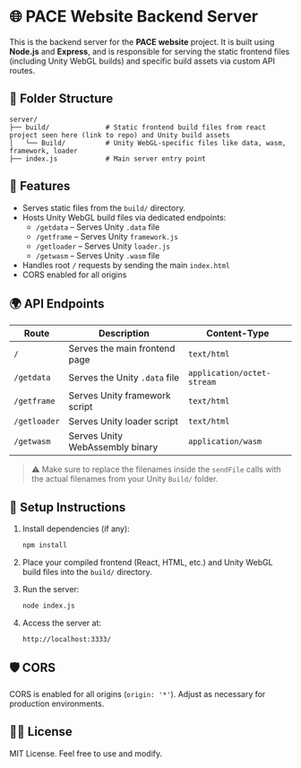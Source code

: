 # 🌐 PACE Website Backend Server

This is the backend server for the **PACE website** project. It is built using **Node.js** and **Express**, and is responsible for serving the static frontend files (including Unity WebGL builds) and specific build assets via custom API routes.

## 📁 Folder Structure

```
server/
├── build/              # Static frontend build files from react project seen here (link to repo) and Unity build assets
│   └── Build/          # Unity WebGL-specific files like data, wasm, framework, loader
├── index.js            # Main server entry point
```

## 🚀 Features

- Serves static files from the `build/` directory.
- Hosts Unity WebGL build files via dedicated endpoints:
  - `/getdata` – Serves Unity `.data` file
  - `/getframe` – Serves Unity `framework.js`
  - `/getloader` – Serves Unity `loader.js`
  - `/getwasm` – Serves Unity `.wasm` file
- Handles root `/` requests by sending the main `index.html`
- CORS enabled for all origins

## 🌍 API Endpoints

| Route         | Description                        | Content-Type               |
|---------------|------------------------------------|----------------------------|
| `/`           | Serves the main frontend page      | `text/html`                |
| `/getdata`    | Serves the Unity `.data` file      | `application/octet-stream` |
| `/getframe`   | Serves Unity framework script      | `text/html`                |
| `/getloader`  | Serves Unity loader script         | `text/html`                |
| `/getwasm`    | Serves Unity WebAssembly binary    | `application/wasm`         |

> ⚠️ Make sure to replace the filenames inside the `sendFile` calls with the actual filenames from your Unity `Build/` folder.

## 🔧 Setup Instructions

1. Install dependencies (if any):
   ```bash
   npm install
   ```

2. Place your compiled frontend (React, HTML, etc.) and Unity WebGL build files into the `build/` directory.

3. Run the server:
   ```bash
   node index.js
   ```

4. Access the server at:
   ```
   http://localhost:3333/
   ```

## 🛡️ CORS

CORS is enabled for all origins (`origin: '*'`). Adjust as necessary for production environments.

## 🧑‍💻 License

MIT License. Feel free to use and modify.

